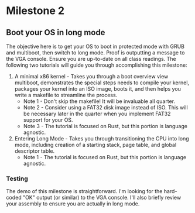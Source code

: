 # Milestone 2
## Boot your OS in long mode
The objective here is to get your OS to boot in protected mode with GRUB and multiboot, then switch to long mode. Proof is outputting a message to the VGA console. Ensure you are up-to-date on all class readings. The following two tutorials will guide you through accomplishing this milestone:

 1. A minimal x86 kernel - Takes you through a boot overview view multiboot, demonstrates the special steps needs to compile your kernel, packages your kernel into an ISO image, boots it, and then helps you write a makefile to streamline the process.
    - Note 1 - Don't skip the makefile! It will be invaluable all quarter.
    - Note 2 - Consider using a FAT32 disk image instead of ISO. This will be necessary later in the quarter when you implement FAT32 support for your OS.
    - Note 3 - The tutorial is focused on Rust, but this portion is language agnostic.
 2. Entering Long Mode - Takes you through transitioning the CPU into long mode, including creation of a starting stack, page table, and global descriptor table.
    - Note 1 - The tutorial is focused on Rust, but this portion is language agnostic.

### Testing
The demo of this milestone is straightforward. I'm looking for the hard-coded "OK" output (or similar) to the VGA console. I'll also briefly review your assembly to ensure you are actually in long mode.
